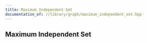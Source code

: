 ```yaml
---
title: Maximum Independent Set
documentation_of: //library/graph/maximum_independent_set.hpp
---
```

## Maximum Independent Set